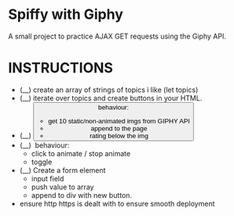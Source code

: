 # Spiffy with Giphy
A small project to practice AJAX GET requests using the Giphy API.


# INSTRUCTIONS
* (__) create an array of strings of topics i like (let topics)
* (__) iterate over topics and create buttons in your HTML.
* (__) <button> behaviour: 
    - get 10 static/non-animated imgs from GIPHY API
    - append to the page
    - rating below the img
* (__) <img> behaviour:
    - click to animate / stop animate
    - toggle
* (__) Create a form element
    - input field
    - push value to array
    - append to div with new button.
* ensure http https is dealt with to ensure smooth deployment
